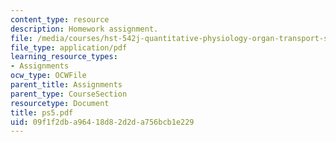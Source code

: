 ```yaml
---
content_type: resource
description: Homework assignment.
file: /media/courses/hst-542j-quantitative-physiology-organ-transport-systems-spring-2004/09f1f2dba96418d82d2da756bcb1e229_ps5.pdf
file_type: application/pdf
learning_resource_types:
- Assignments
ocw_type: OCWFile
parent_title: Assignments
parent_type: CourseSection
resourcetype: Document
title: ps5.pdf
uid: 09f1f2db-a964-18d8-2d2d-a756bcb1e229
---
```

